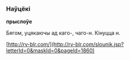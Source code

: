### Наўцёкі
**прыслоўе**

Бягом, уцякаючы ад каго-, чаго-н. Кінуцца н.

<a rel="author">[http://rv-blr.com/](http://rv-blr.com/slounik.jsp?letterId=0&maskId=0&pageId=1860)</a>
